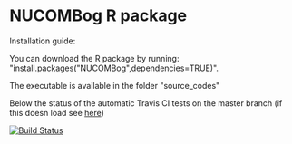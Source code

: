# NUCOMBog R package

Installation guide:

You can download the R package by running: "install.packages("NUCOMBog",dependencies=TRUE)".

The executable is available in the folder "source_codes"


Below the status of the automatic Travis CI tests on the master branch (if this doesn load see [here](https://travis-ci.org/jeroenpullens/NUCOMBog))

[![Build Status](https://travis-ci.org/jeroenpullens/NUCOMBog.svg?branch=master)](https://travis-ci.org/jeroenpullens/NUCOMBog)





